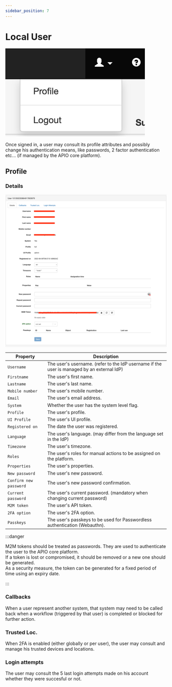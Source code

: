 ```yaml
---
sidebar_position: 7
---
```


# Local User

![Local User](img/local_user.png)

Once signed in, a user may consult its profile attributes and possibly change his authentication means, like passwords, 2 factor authentication etc... (if managed by the APIO core platform).

## Profile

### Details

![Profile](img/local_user_profile.png)

| Property | Description |
| --- | --- |
| `Username` | The user's username. (refer to the IdP username if the user is managed by an external IdP) |
| `Firstname` | The user's first name. |
| `Lastname` | The user's last name. |
| `Mobile number` | The user's mobile number. |
| `Email` | The user's email address. |
| `System` | Whether the user has the system level flag. |
| `Profile` | The user's profile. |
| `UI Profile` | The user's UI profile. |
| `Registered on` | The date the user was registered. |
| `Language` | The user's language. (may differ from the language set in the IdP) |
| `Timezone` | The user's timezone. |
| `Roles` | The user's roles for manual actions to be assigned on the platform. |
| `Properties` | The user's properties. |
| `New password` | The user's new password. |
| `Confirm new password` | The user's new password confirmation. |
| `Current password` | The user's current password. (mandatory when changing current password) |
| `M2M token` | The user's API token. |
| `2FA option` | The user's 2FA option. |
| `Passkeys` | The user's passkeys to be used for Passwordless authentication (Webauthn). |

:::danger

M2M tokens should be treated as passwords. They are used to authenticate the user to the APIO core platform.<br/>
If a token is lost or compromised, it should be removed or a new one should be generated.<br/>
As a security measure, the token can be generated for a fixed period of time using an expiry date.

:::

### Callbacks

When a user represent another system, that system may need to be called back when a workflow (triggered by that user) is completed or blocked for further action.

### Trusted Loc.

When 2FA is enabled (either globally or per user), the user may consult and manage his trusted devices and locations.

### Login attempts

The user may consult the 5 last login attempts made on his account whether they were succesful or not.
